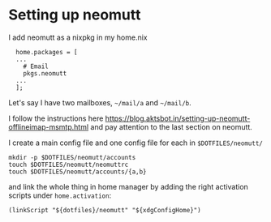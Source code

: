 <!--
SPDX-FileCopyrightText: 2014-2025 Justus Perlwitz

SPDX-License-Identifier: GPL-3.0-or-later
-->

# Setting up neomutt

I add neomutt as a nixpkg in my home.nix

```
  home.packages = [
  ...
    # Email
    pkgs.neomutt
  ...
  ];
```

Let's say I have two mailboxes, `~/mail/a` and `~/mail/b`.

I follow the instructions here https://blog.aktsbot.in/setting-up-neomutt-offlineimap-msmtp.html and pay attention to the last section on neomutt.

I create a main config file and one config file for each in `$DOTFILES/neomutt/`

```
mkdir -p $DOTFILES/neomutt/accounts
touch $DOTFILES/neomutt/neomuttrc
touch $DOTFILES/neomutt/accounts/{a,b}
```

and link the whole thing in home manager by adding the right activation scripts under `home.activation`:

```
(linkScript "${dotfiles}/neomutt" "${xdgConfigHome}")
```
